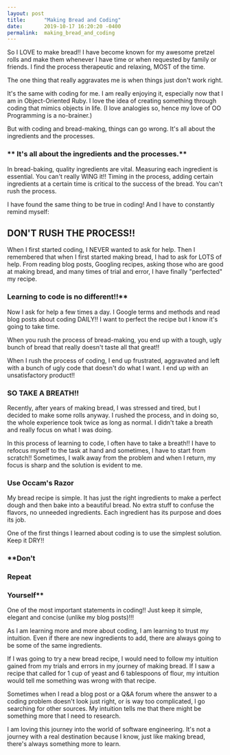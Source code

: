 ```yaml
---
layout: post
title:      "Making Bread and Coding"
date:       2019-10-17 16:20:20 -0400
permalink:  making_bread_and_coding
---
```



So I LOVE to make bread!! I have become known for my awesome pretzel rolls and make them whenever I have time or when requested by family or friends. I find the process therapeutic and relaxing, MOST of the time.

The one thing that really aggravates me is when things just don't work right. 

It's the same with coding for me. I am really enjoying it, especially now that I am in Object-Oriented Ruby. I love the idea of creating something through coding that mimics objects in life. (I love analogies so, hence my love of OO Programming is a no-brainer.)

But with coding and bread-making, things can go wrong. It's all about the ingredients and the processes. 

### ** It's all about the ingredients and the processes.**

In bread-baking, quality ingredients are vital. Measuring each ingredient is essential. You can't really WING it!! Timing in the process, adding certain ingredients at a certain time is critical to the success of the bread. You can't rush the process.

I have found the same thing to be true in coding! And I have to constantly remind myself:

## DON'T RUSH THE PROCESS!!

When I first started coding, I NEVER wanted to ask for help. Then I remembered that when I first started making bread, I had to ask for LOTS of help. From reading blog posts, Googling recipes, asking those who are good at making bread, and many times of trial and error, I have finally "perfected" my recipe. 

### Learning to code is no different!!**

Now I ask for help a few times a day. I Google terms and methods and read blog posts about coding DAILY!! I want to perfect the recipe but I know it's going to take time.

When you rush the process of bread-making, you end up with a tough, ugly bunch of bread that really doesn't taste all that great!!

When I rush the process of coding, I end up frustrated, aggravated and left with a bunch of ugly code that doesn't do what I want. I end up with an unsatisfactory product!!

### **SO TAKE A BREATH!!**

Recently, after years of making bread, I was stressed and tired, but I decided to make some rolls anyway. I rushed the process, and in doing so, the whole experience took twice as long as normal. I didn't take a breath and really focus on what I was doing. 

In this process of learning to code, I often have to take a breath!! I have to refocus myself to the task at hand and sometimes, I have to start from scratch!! Sometimes, I walk away from the problem and when I return, my focus is sharp and the solution is evident to me. 

### **Use Occam's Razor**

My bread recipe is simple. It has just the right ingredients to make a perfect dough and then bake into a beautiful bread. No extra stuff to confuse the flavors, no unneeded ingredients. Each ingredient has its purpose and does its job.

One of the first things I learned about coding is to use the simplest solution. Keep it DRY!! 

### **Don't
### Repeat
### Yourself**

One of the most important statements in coding!! Just keep it simple, elegant and concise (unlike my blog posts)!!!

As I am learning more and more about coding, I am learning to trust my intuition. Even if there are new ingredients to add, there are always going to be some of the same ingredients. 

If I was going to try a new bread recipe, I would need to follow my intuition gained from my trials and errors in my journey of making bread. If I saw a recipe that called for 1 cup of yeast and 6 tablespoons of flour, my intuition would tell me something was wrong with that recipe.

Sometimes when I read a blog post or a Q&A forum where the answer to a coding problem doesn't look just right, or is way too complicated, I go searching for other sources. My intuition tells me that there might be something more that I need to research.

I am loving this journey into the world of software engineering. It's not a journey with a real destination because I know, just like making bread, there's always something more to learn. 




